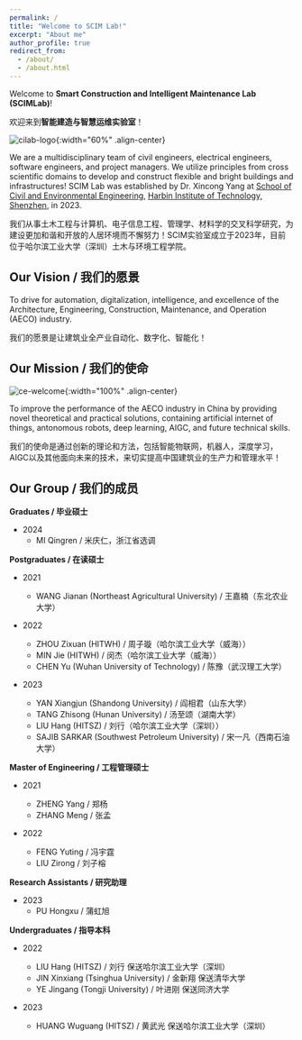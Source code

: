 ```yaml
---
permalink: /
title: "Welcome to SCIM Lab!"
excerpt: "About me"
author_profile: true
redirect_from: 
  - /about/
  - /about.html
---
```


Welcome to **Smart Construction and Intelligent Maintenance Lab (SCIMLab)**!

欢迎来到**智能建造与智慧运维实验室**！

![cilab-logo](/academicpages/images/pages/about/scim-full.png){:width="60%" .align-center}
<!-- ![cilab-logo](/images/pages/about/scim-full.png){:width="60%" .align-center} -->

We are a multidisciplinary team of civil engineers, electrical engineers, software engineers, and project managers. We utilize principles from cross scientific domains to develop and construct flexible and bright buildings and infrastructures! SCIM Lab was established by Dr. Xincong Yang at [School of Civil and Environmental Engineering](http://sce.hitsz.edu.cn/), [Harbin Institute of Technology, Shenzhen](https://www.hitsz.edu.cn/index.html), in 2023.

我们从事土木工程与计算机、电子信息工程、管理学、材料学的交叉科学研究，为建设更加和谐和开放的人居环境而不懈努力！SCIM实验室成立于2023年，目前位于哈尔滨工业大学（深圳）土木与环境工程学院。

Our Vision / 我们的愿景
-----
To drive for automation, digitalization, intelligence, and excellence of the Architecture, Engineering, Construction, Maintenance, and Operation (AECO) industry.

我们的愿景是让建筑业全产业自动化、数字化、智能化！

Our Mission / 我们的使命
-----

![ce-welcome](/academicpages/images/pages/about/ce-welcome.jpg){:width="100%" .align-center}
<!-- ![ce-welcome](/images/pages/about/ce-welcome.jpg){:width="100%" .align-center} -->

To improve the performance of the AECO industry in China by providing novel theoretical and practical solutions, containing artificial internet of things, antonomous robots, deep learning, AIGC, and future technical skills.

我们的使命是通过创新的理论和方法，包括智能物联网，机器人，深度学习，AIGC以及其他面向未来的技术，来切实提高中国建筑业的生产力和管理水平！

Our Group / 我们的成员
-----


**Graduates / 毕业硕士**
- 2024
  - MI Qingren / 米庆仁，浙江省选调


**Postgraduates / 在读硕士**

- 2021
  - WANG Jianan (Northeast Agricultural University) / 王嘉楠（东北农业大学）

- 2022
  - ZHOU Zixuan (HITWH) / 周子璇（哈尔滨工业大学（威海））
  - MIN Jie (HITWH) / 闵杰（哈尔滨工业大学（威海））
  - CHEN Yu (Wuhan University of Technology) / 陈豫（武汉理工大学）

- 2023
  - YAN Xiangjun (Shandong University) / 阎相君（山东大学）
  - TANG Zhisong (Hunan University) / 汤至颂（湖南大学） 
  - LIU Hang (HITSZ) / 刘行（哈尔滨工业大学（深圳））
  - SAJIB SARKAR (Southwest Petroleum University) / 宋一凡（西南石油大学）


**Master of Engineering / 工程管理硕士**

- 2021  
  - ZHENG Yang / 郑杨
  - ZHANG Meng / 张孟

- 2022
  - FENG Yuting / 冯宇霆
  - LIU Zirong / 刘子榕


**Research Assistants / 研究助理**

- 2023
  - PU Hongxu / 蒲虹旭


**Undergraduates / 指导本科**

- 2022
  - LIU Hang (HITSZ) / 刘行 保送哈尔滨工业大学（深圳）
  - JIN Xinxiang (Tsinghua University) / 金新翔 保送清华大学
  - YE Jingang (Tongji University) / 叶进刚 保送同济大学
  
- 2023
  - HUANG Wuguang (HITSZ) / 黄武光 保送哈尔滨工业大学（深圳）